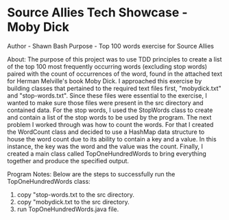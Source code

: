 # Source Allies Tech Showcase - Moby Dick
Author - Shawn Bash
Purpose - Top 100 words exercise for Source Allies


About:
The purpose of this project was to use TDD principles to create a list of the top 100 most frequently occurring words (excluding stop words) paired with the count of occurrences of the word, found in the attached text for Herman Melville's book Moby Dick.  I approached this exercise by building classes that pertained to the required text files first, "mobydick.txt" and "stop-words.txt".  Since these files were essential to the exercise, I wanted to make sure those files were present in the src directory and contained data.  For the stop words, I used the StopWords class to create and contain a list of the stop words to be used by the program.  The next problem I worked through was how to count the words.  For that I created the WordCount class and decided to use a HashMap data structure to house the word count due to its ability to contain a key and a value.  In this instance, the key was the word and the value was the count.  Finally, I created a main class called TopOneHundredWords to bring everything together and produce the specified output.  

Program Notes:
Below are the steps to successfully run the TopOneHundredWords class:
1. copy "stop-words.txt to the src directory.
2. copy "mobydick.txt to the src directory. 
3. run TopOneHundredWords.java file.
